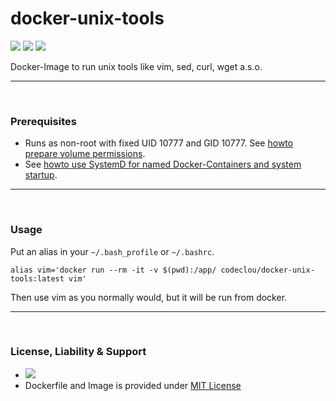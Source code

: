 # docker-unix-tools

[![](https://codeclou.github.io/doc/badges/generated/docker-image-size-10.svg)](https://hub.docker.com/r/codeclou/docker-unix-tools/tags/) [![](https://codeclou.github.io/doc/badges/generated/docker-from-alpine-3.5.svg)](https://alpinelinux.org/) [![](https://codeclou.github.io/doc/badges/generated/docker-run-as-non-root.svg)](https://docs.docker.com/engine/reference/builder/#/user)

Docker-Image to run unix tools like vim, sed, curl, wget a.s.o.

-----

&nbsp;

### Prerequisites

 * Runs as non-root with fixed UID 10777 and GID 10777. See [howto prepare volume permissions](https://github.com/codeclou/doc/blob/master/docker/README.md).
 * See [howto use SystemD for named Docker-Containers and system startup](https://github.com/codeclou/doc/blob/master/docker/README.md).

-----

&nbsp;

### Usage

Put an alias in your `~/.bash_profile` or `~/.bashrc`.

```
alias vim='docker run --rm -it -v $(pwd):/app/ codeclou/docker-unix-tools:latest vim'
```

Then use vim as you normally would, but it will be run from docker.


-----
&nbsp;

### License, Liability & Support

 * [![](https://codeclou.github.io/doc/docker-warranty-notice.svg?v1)](https://github.com/codeclou/docker-unix-tools/blob/master/LICENSE.md)
 * Dockerfile and Image is provided under [MIT License](https://github.com/codeclou/docker-unix-tools/blob/master/LICENSE.md)
